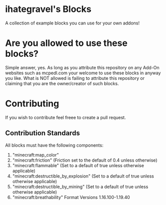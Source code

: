 # ihategravel's Blocks

A collection of example blocks you can use for your own addons!




# Are you allowed to use these blocks?
Simple answer, yes. As long as you attribute this repository on any Add-On websites such as mcpedl.com your welcome to use these blocks in anyway you like. What is NOT allowed is failing to attribute this repository or claiming that you are the owner/creator of such blocks.  


# Contributing
If you wish to contribute feel freee to create a pull request.

## Contribution Standards
All blocks must have the following components:
1. "minecraft:map_color"
2. "minecraft:friction" (Friction set to the default of 0.4 unless otherwise)
3. "minecraft:flammable" (Set to a default of true unless otherwise applicable)
4. "minecraft:destructible_by_explosion" (Set to a default of true unless otherwise applicable)
5. "minecraft:destructible_by_mining" (Set to a default of true unless otherwise applicable)
6. "minecraft:breathability" Format Versions 1.16.100-1.19.40

